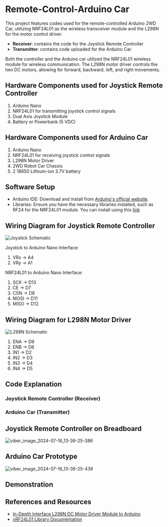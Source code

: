 # Remote-Control-Arduino Car

This project features codes used for the remote-controlled Arduino 2WD Car, utilizing NRF24L01 as the wireless transceiver module and the L298N for the motor control driver. 

- **Receiver**: contains the code for the Joystick Remote Controller
- **Transmitter**: contains code uploaded for the Arduino Car.

Both the controller and the Arduino car utilized the NRF24L01 wireless module for wireless communication. The L298N motor driver controls the two DC motors, allowing for forward, backward, left, and right movements. 

## Hardware Components used for Joystick Remote Controller
1. Arduino Nano
2. NRF24L01 for transmitting joystick control signals
3. Dual Axis Joystick Module
4. Battery or Powerbank (5 VDC)

## Hardware Components used for Arduino Car
1. Arduino Nano
2. NRF24L01 for receiving joystick control signals
3. L298N Motor Driver
4. 2WD Robot Car Chassis
5. 2 18650 Lithium-ion 3.7V battery

## Software Setup
- Arduino IDE: Download and install from [Arduino's official website](https://www.arduino.cc/en/software).
- Libraries: Ensure you have the necessary libraries installed, such as RF24 for the NRF24L01 module. You can install using this [link](https://github.com/nRF24/RF24)

## Wiring Diagram for Joystick Remote Controller
![Joystick Schematic](https://github.com/user-attachments/assets/66091d25-dc25-4db1-84fe-d9929f72de23)

Joystick to Arduino Nano Interface:
1. VRx -> A4
2. VRy -> A1

NRF24L01 to Arduino Nano Interface:
1. SCK -> D13
2. CE -> D7
3. CSN -> D8
4. MOSI -> D11
5. MISO -> D12

## Wiring Diagram for L298N Motor Driver
![L298N Schematic](https://github.com/user-attachments/assets/43abd3d0-466a-4b76-b3ff-d04c952eee42)

1. ENA -> D9
2. ENB -> D6
3. IN1 -> D2
4. IN2 -> D3
5. IN3 -> D4
6. IN4 -> D5

## Code Explanation

### Joystick Remote Controller (Receiver)

### Arduino Car (Transmitter)

## Joystick Remote Controller on Breadboard
![viber_image_2024-07-16_13-36-25-386](https://github.com/user-attachments/assets/0007425b-7f91-4de2-a9e7-56f8799bc230)

## Arduino Car Prototype
![viber_image_2024-07-16_13-36-25-439](https://github.com/user-attachments/assets/0cf4a7f4-6c04-4f82-a708-6524077ae677)

## Demonstration


## References and Resources
- [In-Depth Interface L298N DC Motor Driver Module to Arduino](https://lastminuteengineers.com/l298n-dc-stepper-driver-arduino-tutorial/)
- [nRF24L01 Library Documentation](https://nrf24.github.io/RF24/)
